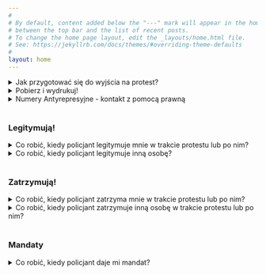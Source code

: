 ```yaml
---
#
# By default, content added below the "---" mark will appear in the home page
# between the top bar and the list of recent posts.
# To change the home page layout, edit the _layouts/home.html file.
# See: https://jekyllrb.com/docs/themes/#overriding-theme-defaults
#
layout: home
---
```


<details>
  <summary>Jak przygotować się do wyjścia na protest?</summary>
<br>
Przygotowując się do wyjścia na protest:
<ul>
<li>Spróbuj umówić się ze znajomymi osobami – nie idź sama/sam. </li>
<li>Jeśli idziesz sama/sam, spróbuj poznać kogoś ze swoich współspacerujących, stwórzcie grupę wsparcia na miejscu.  </li>
<li>Zapisz na ręce lub nodze flamastrem numer do centrum pomocy prawnej w twoim mieście lub wsi. Jeśli w twojej miejscowości nie ma centrum pomocy prawnej dedykowanego spacerującym, spróbuj znaleźć dowolną ogólnopolską lub lokalną infolinię pomocy prawnej w sprawach zatrzymań lub numer do lokalnego prawnika.</li>
<li>Na drugiej ręce zapisz numer to osoby bliskiej, do której możesz zadzwonić np. w razie zatrzymania.</li>
<li>Poinformuj bliskich, że idziesz na protest i o której planujesz z niego wrócić. Ustalcie zasady bezpieczeństwa. Przykładowo: wysyłasz do rodziny lub osoby bliskiej wiadomość co godzinę. W razie gdyby wiadomość nie przyszła przez 2 godziny, osoba bliska zawiadamia prawnika o prawdopodobnym zatrzymaniu.</li>
<li>Naładuj telefon. Jeśli możesz, weź ze sobą powerbank.</li>
<li>Jeśli przyjmujesz leki, zabierz ze sobą ich zapas na 36 godzin.</li>
</ul>
<br>

Dodatkowo:
<ul>
<li>Ubierz się ciepło, weź odzież wodoodporną, odpowiednią do pogody.</li>
<li>Pamiętaj o maseczkach, przyłbicach, rękawiczkach.</li>
<li>Weź okulary ochronne i rękawiczki na wypadek użycia gazu, chusteczki higieniczne lub gazę do przemywania oczu i twarzy.</li>
<li>Weź dużą butelkę wody oraz baton energetyczny lub inny alternatywny posiłek.</li>
</ul>
<br>

Przygotowanie psychiczne:
<ul>
<li>Nie bój się, ale przygotuj się na trudności.</li>
<li>Dokładnie przeczytaj ten poradnik. Wydrukuj formularze (najlepiej w kilku egzemplarzach).</li>
<li>Jeśli jest coś, czego szczególnie się obawiasz, porozmawiaj o tym ze znajomymi. Spróbuj przygotować się na sytuację, w której twoje obawy się sprawdzają.</li>
<li>Podczas spaceru zachowaj dystans, ale staraj się poznać osoby spacerujące z Tobą – szukaj wsparcia i bądź wsparciem dla innych.</li>
</ul>
<br>

Podczas spaceru:
<ul>
<li>Postaraj się wszystko dokumentować na filmie, niezależnie od tego czy coś się dzieje, czy nie.</li>
<li>Rób sobie i innym zdjęcia, na których dokumentujesz zachowanie dystansu, aby uniknąć groźby kary od sanepidu, o którą może zawnioskować policja.</li>
<li>Bądź w ciągłym kontakcie z rodziną, znajomymi i współspacerującymi.</li>
</ul>
<br>
</details> 

<details>
  <summary>Pobierz i wydrukuj!</summary>
  <br>
  <ul>
  	<li>Zapisz stronę z Poradnikiem do przeglądnia offline w swoim telefonie!<br>
  		(Skorzystaj z opcji zakładki w przeglądarce.)</li>
	<li>Pełna wersja poradnika w .pdf (stan na 13. 12. 2020 r.)</li>
	<li>Legitymują mnie! – postępowanie krok po kroku</li>
	<li>Zatrzymują mnie! – postępowanie krok po kroku</li>
  </ul>
  <br>
</details> 

<details>
  <summary>Numery Antyrepresyjne - kontakt z pomocą prawną</summary>
  <br>
<h3>Kraków</h3>
Bezpłatna infolinia dla pokrzywdzonych podczas Strajku Kobiet:<br>
<h3>+48 12 881 02 29</h3>
  <br>
    <br>
<h3>Warszawa</h3>
Numer antyrepresyjny Kolektywu SZPIL(A):<br>
<h3>+48 722 196 139</h3>
<br>
<br>
<h3>Inne miasta</h3>
<a  href="https://www.adwokatura.pl/z-zycia-ora/pomoc-prawna-pro-bono-dla-protestujacych-po-wyroku-tk/">Zobacz listę numerów do pomocy prawnej oferowanej przez lokalne Okręgowe Izby Adwokackie</a>  
</details> 

<br>
<h3>Legitymują!</h3>
<details>
  <summary>Co robić, kiedy policjant legitymuje mnie w trakcie protestu lub po nim?</summary>
  <br>
<a href="">Pobierz i wydrukuj: Legitymują mnie! – postępowanie krok po kroku</a>
<br>
<br>
Zachowaj spokój, pozwól się wylegitymować i podążaj zgodnie z instrukcją w formularzu. Legitymowanie nie oznacza zatrzymania przez policję. Nie dyskutuj, nie stawiaj się, nie szarp, nie uciekaj. Przede wszystkim:
<ol>
	<li>Rozpocznij nagrywanie.</li>
	<li>Upewnij się, że policjant dopełnił swoich obowiązków wobec Ciebie.</li>
	<li>Pozwól się wylegitymować, okazując policjantowi dokument tożsamości.</li>
	<li>Jeśli zachowanie policjanta łamało przepisy prawa, w szczególności Zasady etyki zawodowej policjanta, złóż zażalenie do prokuratury na sposób przeprowadzenia legitymowania.</li>
</ol>

Uwaga!<br>
Legitymowanie służy tylko potwierdzeniu tożsamości osoby legitymowanej! <br>
Nie masz obowiązku udzielać policjantowi żadnych dodatkowych informacji, szczególnie takich które nie dotyczą autentyczności okazywanego dokumentu tożsamości. Nie musisz tłumaczyć, dlaczego jesteś w przestrzeni publicznej, czy uczestniczysz w spontanicznym proteście, ani dlaczego krzyczysz "Jebać PiS!".
<br><br>

<u>Rozpoczęcie nagrywania</u><br><br>

Jeśli możesz, rozpocznij nagrywanie sytuacji telefonem komórkowym, podając policjantowi następującą informację:<br><br>

<b>Informuję, że będę nagrywać niniejszą interwencję, w tym w szczególności uwieczniać na nagraniu Pana wizerunek, dane osobowe oraz wszelkie wykonywane czynności. Zgodnie z obowiązkiem informacyjnym RODO oświadczam, że celem przetwarzania Pana danych jest wykorzystanie zebranego materiału w postępowaniu sądowym w przypadku naruszenia przez Pana przepisów prawa, w tym Zasad etyki zawodowej policjanta, lub na potrzeby złożenia przeze mnie zażalenia do prokuratora na sposób przeprowadzenia legitymowania.</b><br><br>

Jeżeli policjant grozi Ci odpowiedzialnością karną lub cywilną za nagrywanie lub upublicznienie nagrania, możesz powiedzieć:<br><br>

<b>Oświadczam, że mam zamiar korzystać z nagrania w pełnym zakresie moich praw, w tym opublikować nagranie w przypadku gdy udokumentuję na nim naruszenie przez Pana przepisów prawa, co stanowi wyjątek od obowiązku uzyskania Pana zgody na publikację wizerunku oraz przetwarzanie danych osobowych. Wynika to z wyroku Trybunał Sprawiedliwości Unii Europejskiej z 14 lutego 2019 roku.<br>
Informuję także, że grożenie mi lub innym osobom odpowiedzialnością karną za rozpowszechnianie nagrania stanowi wprowadzanie obywateli w błąd co do treści obowiązującego prawa i oznacza łamanie przez Pana Zasad etyki zawodowej policjanta, w szczególności paragrafu 2, a przez Pana kolegów, paragrafu 24.</b>
<br><br>

<u>Obowiązki policjanta wobec osoby legitymowanej</u><br><br>

Podczas legitymowania, policjant ma obowiązek:<br>
<ol>
	<li>Podać swój stopień, imię i nazwisko w sposób umożliwiający odnotowanie tych danych.<br>
	Zapisz na kartce lub w telefonie wszystkie dane policjanta.<br>
	Dodatkowo, jeśli policjant jest nieumundurowany, musi poza podaniem stopnia, imienia i nazwiska okazać legitymację służbową.<br>
	Zażądaj od nieumundurowanego policjanta okazania umożliwienia Ci odnotowania wszystkich danych zawartych w legitymacji służbowej. Zapisz jej numer oraz wszystkie inne dane na kartce lub w telefonie.<br></li>
	<li>Podać podstawę prawną podjęcia czynności służbowej.<br>
		O ile nie nagrywasz sytuacji, zapisz podaną przez policjanta podstawę prawną do podjęcia wobec Ciebie czynności legitymowania.<br></li>
	<li>Podać przyczynę podjęcia wobec Ciebie czynności<br>
		Żądaj od policjanta wyjaśnienia, dlaczego Cię legitymuje.<br>
		Zapytaj policjanta, jakie ma wobec Ciebie podejrzenia bądź czy uważa Cię za świadka popełnienia wykroczenia lub przestępstwa, a jeśli tak, to jakiego. <br>
		Pamiętaj, policjant powinien podać Ci konkretny cel legitymowania, a nie przykładowo:<br>
		"z ciekawości"<br>
		"na wszelki wypadek",<br>
		"celem podjęcia interwencji wobec pani/pana"<br>
		"otrzymaliśmy zgłoszenie telefonicznie", etc.<br>
		O ile nie nagrywasz sytuacji, zapisz podaną przez policjanta przyczynę podjęcia wobec Ciebie czynności legitymowania.<br></li>
	<li>Podczas czynności legitymowania, policjant ma obowiązek przestrzegać prawa, w szczególności Zasad etyki zawodowej policjanta.<br></li>
	<li>Po zakończeniu legitymowania, policjant ma obowiązek poinformować Cię o prawie do złożenia zażalenia do właściwego miejscowo prokuratora na sposób przeprowadzenia czynności.<br></li>
</ol>
<br><br>
</details> 
<details>
  <summary>Co robić, kiedy policjant legitymuje inną osobę?</summary>
  <br>
  Aby upewnić się, że legitymowanie innej osoby jest prowadzone zgodnie z przepisami prawa, możesz nagrywać jego przeprowadzenie.<br><br>

<u>Przy rozpoczęciu nagrywania:</u><br>
<ul>
<li>Poinformuj policjanta, że jest nagrywany korzystając z oświadczenia poniżej.</li>
<li>Nie utrudniaj w żaden sposób czynności legitymowania oraz innych czynności przeprowadzanych przez policjanta.</li>
<li>Jeżeli policjant zagrozi Ci wylegitymowaniem lub podjęciem innej czynności, także to udokumentuj.</li>
<li>W razie potrzeby, pozwól się wylegitymować i żądaj podania celu legitymowania. Czy jest nim fakt, że dokumentujesz działania policji?</li>
<li>W razie wątpliwości lub problemów, skontaktuj się z pomocą prawną OSK.</li>
</ul>
<br><br>


<u>Informowanie policjanta o nagrywaniu</u>
<br><br>

Poinformuj policjanta o nagrywaniu czynności legitymowania:
<br><br>

<b>Informuję, że będę nagrywać niniejszą interwencję, w tym w szczególności uwieczniać na nagraniu Pana wizerunek, dane osobowe oraz wszelkie wykonywane czynności. Zgodnie z obowiązkiem informacyjnym RODO oświadczam, że celem przetwarzania Pana danych jest wykorzystanie zebranego materiału w postępowaniu sądowym w przypadku naruszenia przez Pana przepisów prawa, w tym Zasad etyki zawodowej policjanta, lub na potrzeby złożenia przeze mnie zażalenia do prokuratora na sposób przeprowadzenia legitymowania.</b><br><br>

Jeżeli policjant grozi Ci odpowiedzialnością karną lub cywilną za nagrywanie lub upublicznienie nagrania, możesz powiedzieć:<br><br>

<b>Oświadczam, że mam zamiar korzystać z nagrania w pełnym zakresie moich praw, w tym opublikować nagranie w przypadku gdy udokumentuję na nim naruszenie przez Pana przepisów prawa, co stanowi wyjątek od obowiązku uzyskania Pana zgody na publikację wizerunku oraz przetwarzanie danych osobowych. Wynika to z wyroku Trybunał Sprawiedliwości Unii Europejskiej z 14 lutego 2019 roku.<br>
Informuję także, że grożenie mi lub innym osobom odpowiedzialnością karną za rozpowszechnianie nagrania stanowi wprowadzanie obywateli w błąd co do treści obowiązującego prawa i oznacza łamanie przez Pana Zasad etyki zawodowej policjanta, w szczególności paragrafu 2, a przez Pana kolegów, paragrafu 24.</b>
<br><br>

</details> 

<br>
<h3>Zatrzymują!</h3>
<details>
  <summary>Co robić, kiedy policjant zatrzyma mnie w trakcie protestu lub po nim?</summary>
  <br>
<a href="">Pobierz i wydrukuj: Zatrzymują mnie! – postępowanie krok po kroku</a>
<br>
<br>

<u>Podczas zatrzymania przez policję:</u>
<br>
<br>
<ul>
<li>Przede wszystkim dbaj o swoje bezpieczeństwo – nie szarp się, nie próbuj uciec lub uderzyć policjanta, nie dawaj policji żadnych podstaw do użycia przemocy.</li>
<li>Nie podstawiaj się policjantom – nie krzycz, nie tłumacz się, nie używaj wulgaryzmów, najlepiej w ogóle nic nie mów do policjanta, o ile nie wyda Ci polecenia.</li>
<li>Głośno i wyraźnie krzycz swoje imię i nazwisko w stronę tłumu – postaraj się aby ktoś znajomy lub osoba, która spaceruje blisko ciebie zaczęli nagrywać zatrzymanie.</li>
<li>Musisz pozwolić policjantowi wylegitymować się przy okazji zatrzymania, ale żądaj podania przyczyny faktycznej oraz prawnej legitymowania oraz zatrzymania – nie tylko samego numeru przepisu, ale także informacji o tym, o jakie przestępstwo jesteś podejrzana i na podstawie jakich dowodów.</li>
<li>Natychmiast żądaj kontaktu z prawnikiem i zadzwoń do centrali prawnej<br>
Uwaga! Nie daj się zbyć. Powtarzaj w kółko to samo zdanie, dopóki policja nie pozwoli ci skontaktować się z prawnikiem:<br><br>

<b>Żądam natychmiastowego kontaktu z prawnikiem i nie zgadzam się na podejmowanie wobec mnie jakichkolwiek dalszych czynności aż do momentu pojawienia się pomocy prawnej.</b><br></li>

<li>Podczas telefonu do centrum prawnego głośno i wyraźnie podaj swoje imię i nazwisko, odpowiedź na pytania centrum prawnego.</li>

<li>Podczas czekania na prawnika bądź przetrzymywania cię na komisariacie nie przyznawaj się do niczego, odmawiaj składania wyjaśnień, czekaj na prawnika, niczego nie podpisuj.<br>
<b>Uwaga! Nie masz obowiązku nic mówić. Jeśli chcesz, powtarzaj w kółko:<br>
Żądam natychmiastowego kontaktu z prawnikiem i nie zgadzam się na podejmowanie wobec mnie jakichkolwiek dalszych czynności aż do momentu pojawienia się pomocy prawnej.</b></li>

<li>Nie zgadzaj się na sporządzenie protokołu zatrzymania przed pojawieniem się prawnika.</li>
<li>Jeśli podczas zatrzymania odniosłaś jakiekolwiek obrażenia – żądaj wpisania dokładnych informacji o tym do protokołu oraz żądaj kontaktu z lekarzem. Po opuszczeniu komisariatu udaj się na obdukcję. </li>
</ul>
<br>
<u>Złóż zażalenie!</u>
<br><br>

Złóż zażalenie do sądu na czynność zatrzymania. Dokładnie sprawdź, czy policja dopełniła wobec ciebie swoich obowiązków.<br><br>
Przysługuje Ci zażalenie do sądu w zakresie legalności, zasadności i prawidłowości zatrzymania:<br>
<b>Zasadności</b>, czyli oceny okoliczności faktycznych oraz proporcjonalności (m.in. użycia wobec ciebie środków przymusu bezpośredniego),<br>
<b>legalności</b>, czyli zgodności zatrzymania z obowiązującym prawem,<br>
<b>prawidłowości</b>, czyli sposobu wykonania, warunków panujących w miejscu zatrzymania.<br><br>

Zażalenie wnosi się do sądu rejonowego, lecz możesz złożyć je do organu dokonującego zatrzymania, czyli już na komisariacie. <br>
Termin do wniesienia zażalenia to <b>7 dni, licząc od chwili zatrzymania</b>.<br><br>

Jeśli boisz się składać zażalenie podczas pobytu na komisariacie albo z jakiegokolwiek innego powodu nie chcesz składać zażalenia od razu, możesz także wnieść zażalenie po zwolnieniu z komisariatu. Możesz wtedy złożyć zażalenie także bezpośrednio w sądzie. 
<br><br>
</details> 


<details>
  <summary>Co robić, kiedy policjant zatrzymuje inną osobę w trakcie protestu lub po nim?</summary>
  <br> 

Jeśli widzisz, że policja legitymuje, zatrzymuje, grozi lub wciąga do radiowozu spacerujących, <b>natychmiast rozpocznij nagrywanie</b>.<br>  <br>

Postaraj się udokumentować lub zapisać imiona i nazwiska zatrzymywanych lub wciąganych do radiowozu osób.<br>  <br>

Jak najszybciej prześlij zebrane filmy wraz z imieniem i nazwiskiem do centrum pomocy prawnej.<br>  <br>

<u>Przy dokumentowaniu czynności:</u>
<ul>
<li>Poinformuj policjanta, że jest nagrywany korzystając z oświadczenia poniżej.</li>
<li>Nie utrudniaj w żaden sposób czynności policji.</li>
<li>Jeżeli policjant zagrozi Ci wylegitymowaniem lub podjęciem innej czynności, także to udokumentuj.</li>
<li>W razie potrzeby, pozwól się wylegitymować i żądaj podania celu legitymowania. Czy jest nim fakt, że dokumentujesz działania policji?</li>
<li>W razie wątpliwości lub problemów, skontaktuj się z pomocą prawną OSK.</li>
</ul>

<u>Informowanie policjanta o nagrywaniu</u>
<br><br>

Poinformuj policjanta o nagrywaniu czynności:
<br><br>

<b>Informuję, że będę nagrywać niniejszą interwencję, w tym w szczególności uwieczniać na nagraniu Pana wizerunek, dane osobowe oraz wszelkie wykonywane czynności. Zgodnie z obowiązkiem informacyjnym RODO oświadczam, że celem przetwarzania Pana danych jest wykorzystanie zebranego materiału w postępowaniu sądowym w przypadku naruszenia przez Pana przepisów prawa, w tym Zasad etyki zawodowej policjanta, lub na potrzeby złożenia przeze mnie zażalenia do prokuratora na sposób przeprowadzenia legitymowania.</b><br><br>

Jeżeli policjant grozi Ci odpowiedzialnością karną lub cywilną za nagrywanie lub upublicznienie nagrania, możesz powiedzieć:<br><br>

<b>Oświadczam, że mam zamiar korzystać z nagrania w pełnym zakresie moich praw, w tym opublikować nagranie w przypadku gdy udokumentuję na nim naruszenie przez Pana przepisów prawa, co stanowi wyjątek od obowiązku uzyskania Pana zgody na publikację wizerunku oraz przetwarzanie danych osobowych. Wynika to z wyroku Trybunał Sprawiedliwości Unii Europejskiej z 14 lutego 2019 roku.<br>
Informuję także, że grożenie mi lub innym osobom odpowiedzialnością karną za rozpowszechnianie nagrania stanowi wprowadzanie obywateli w błąd co do treści obowiązującego prawa i oznacza łamanie przez Pana Zasad etyki zawodowej policjanta, w szczególności paragrafu 2, a przez Pana kolegów, paragrafu 24.</b>
<br><br>

</details> 

<br>
<h3>Mandaty</h3>
<details>
  <summary>Co robić, kiedy policjant daje mi mandat?</summary>
  <br>
  Jeśli policjant spróbuje wręczyć ci mandat:
  <ol>
  	<li>Odmów przyjęcia mandatu!</li>
  	<li>Podaj policjantowi adres, pod którym odbierasz korespondencję, na który przyjdzie pocztą wyrok nakazowy.</li>
  	<li>Zwróć się do centrum pomocy prawnej OSK kiedy tylko wyrok przyjdzie na wskazany adres.</li>
  	<li>Korzystając z pomocy prawnej OSK, wnieś sprzeciw od wyroku.</li>
  </ol>
</details> 



